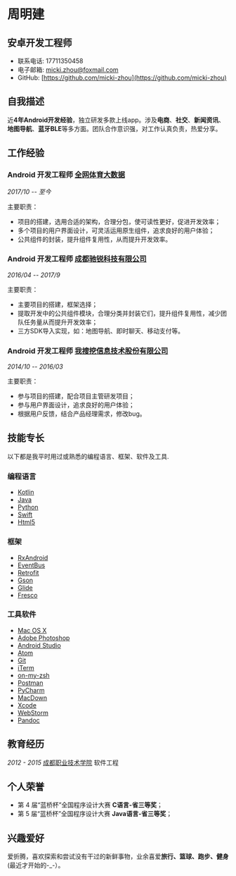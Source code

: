# 周明建

## 安卓开发工程师

- 联系电话: 17711350458
- 电子邮箱: [micki.zhou@foxmail.com](micki.zhou@foxmail.com)
- GitHub: [https://github.com/micki-zhou](https://github.com/micki-zhou)


## 自我描述

近**4年Android开发经验**，独立研发多款上线app。涉及**电商**、**社交**、**新闻资讯**、**地图导航**、**蓝牙BLE**等多方面。团队合作意识强，对工作认真负责，热爱分享。


## 工作经验

### **Android 开发工程师** [全网体育大数据](http://www.qwbigdata.com/)

*2017/10 -- 至今*

主要职责：

* 项目的搭建，选用合适的架构，合理分包，使可读性更好，促进开发效率；
* 多个项目的用户界面设计，可灵活运用原生组件，追求良好的用户体验；
* 公共组件的封装，提升组件复用性，从而提升开发效率。

### **Android 开发工程师** [成都驰锐科技有限公司](http://www.scbbc.cn/)

*2016/04 -- 2017/9*

主要职责：

* 主要项目的搭建，框架选择；
* 提取开发中的公共组件模块，合理分类并封装它们，提升组件复用性，减少团队任务量从而提升开发效率；
* 三方SDK导入实现，如：地图导航、即时聊天、移动支付等。

### **Android 开发工程师** [我搜挖信息技术股份有限公司](http://www.wasowa.cn)


*2014/10 -- 2016/03*

主要职责：

* 参与项目的搭建，配合项目主管研发项目；
* 参与用户界面设计，追求良好的用户体验；
* 根据用户反馈，结合产品经理需求，修改bug。


## 技能专长

以下都是我平时用过或熟悉的编程语言、框架、软件及工具.

### 编程语言

- [Kotlin](http://kotlinlang.org)
- [Java](https://www.java.com)
- [Python](https://www.python.org)
- [Swift](https://developer.apple.com/swift/)
- [Html5](https://www.w3.org/TR/html5/)

### 框架

- [RxAndroid](https://github.com/ReactiveX/RxAndroid)
- [EventBus](https://github.com/greenrobot/EventBus)
- [Retrofit](https://github.com/square/retrofit)
- [Gson](https://github.com/google/gson)
- [Glide](https://github.com/bumptech/glide)
- [Fresco](https://github.com/facebook/fresco)



### 工具软件

- [Mac OS X](http://apple.com/macosx)
- [Adobe Photoshop](http://www.adobe.com/cn/products/cs6/photoshop.html)
- [Android Studio](https://developer.android.com/studio/index.html?hl=zh-cn)
- [Atom](https://atom.io)
- [Git](https://git-scm.com)
- [iTerm](https://www.iterm2.com)
- [on-my-zsh](https://github.com/robbyrussell/oh-my-zsh)
- [Postman](https://www.getpostman.com)
- [PyCharm](https://www.jetbrains.com/pycharm)
- [MacDown](http://macdown.uranusjr.com/)
- [Xcode](https://developer.apple.com/xcode/ide/)
- [WebStorm](https://www.jetbrains.com/webstorm/)
- [Pandoc](http://www.pandoc.org/)


## 教育经历

*2012 - 2015* [成都职业技术学院](http://www.cdp.edu.cn/) 软件工程


## 个人荣誉


* 第 4 届“蓝桥杯”全国程序设计大赛 **C语言-省三等奖**；
* 第 5 届“蓝桥杯”全国程序设计大赛 **Java语言-省三等奖**；


## 兴趣爱好

爱折腾，喜欢探索和尝试没有干过的新鲜事物，业余喜爱**旅行、篮球、跑步、健身**(最近才开始的-_-）。
